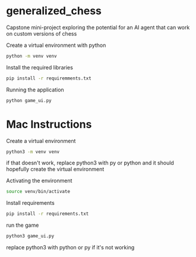 # generalized_chess
Capstone mini-project exploring the potential for an AI agent that can work on custom versions of chess

Create a virtual environment with python
```Bash
python -m venv venv
```

Install the required libraries
```Bash
pip install -r requiremments.txt
```

Running the application
```Bash
python game_ui.py
```


# Mac Instructions

Create a virtual environment
```Bash
python3 -m venv venv
```
if that doesn't work, replace python3 with py or python and it should hopefully create the virtual environment

Activating the environment
```Bash
source venv/bin/activate
```

Install requirements
```Bash
pip install -r requirements.txt
```

run the game
```Bash
python3 game_ui.py
```
replace python3 with python or py if it's not working
